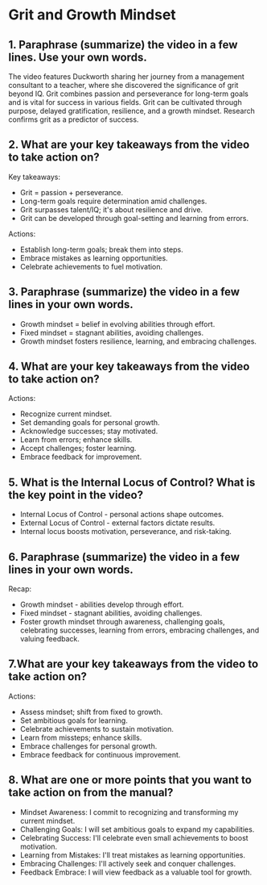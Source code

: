 # Grit and Growth Mindset

## 1. Paraphrase (summarize) the video in a few lines. Use your own words.

The video features Duckworth sharing her journey from a management consultant to a teacher, where she discovered the significance of grit beyond IQ. Grit combines passion and perseverance for long-term goals and is vital for success in various fields. Grit can be cultivated through purpose, delayed gratification, resilience, and a growth mindset. Research confirms grit as a predictor of success.

## 2. What are your key takeaways from the video to take action on?

Key takeaways:
- Grit = passion + perseverance.
- Long-term goals require determination amid challenges.
- Grit surpasses talent/IQ; it's about resilience and drive.
- Grit can be developed through goal-setting and learning from errors.

Actions:
- Establish long-term goals; break them into steps.
- Embrace mistakes as learning opportunities.
- Celebrate achievements to fuel motivation.
  
## 3. Paraphrase (summarize) the video in a few lines in your own words.
- Growth mindset = belief in evolving abilities through effort.
- Fixed mindset = stagnant abilities, avoiding challenges.
- Growth mindset fosters resilience, learning, and embracing challenges.

## 4. What are your key takeaways from the video to take action on?

Actions:
- Recognize current mindset.
- Set demanding goals for personal growth.
- Acknowledge successes; stay motivated.
- Learn from errors; enhance skills.
- Accept challenges; foster learning.
- Embrace feedback for improvement.

## 5. What is the Internal Locus of Control? What is the key point in the video?
- Internal Locus of Control - personal actions shape outcomes.
- External Locus of Control - external factors dictate results.
- Internal locus boosts motivation, perseverance, and risk-taking.

## 6. Paraphrase (summarize) the video in a few lines in your own words.

Recap:
- Growth mindset - abilities develop through effort.
- Fixed mindset - stagnant abilities, avoiding challenges.
- Foster growth mindset through awareness, challenging goals, celebrating successes, learning from errors, embracing challenges, and valuing feedback.

## 7.What are your key takeaways from the video to take action on?

Actions:
- Assess mindset; shift from fixed to growth.
- Set ambitious goals for learning.
- Celebrate achievements to sustain motivation.
- Learn from missteps; enhance skills.
- Embrace challenges for personal growth.
- Embrace feedback for continuous improvement.

## 8. What are one or more points that you want to take action on from the manual?
- Mindset Awareness: I commit to recognizing and transforming my current mindset.
- Challenging Goals: I will set ambitious goals to expand my capabilities.
- Celebrating Success: I'll celebrate even small achievements to boost motivation.
- Learning from Mistakes: I'll treat mistakes as learning opportunities.
- Embracing Challenges: I'll actively seek and conquer challenges.
- Feedback Embrace: I will view feedback as a valuable tool for growth.
